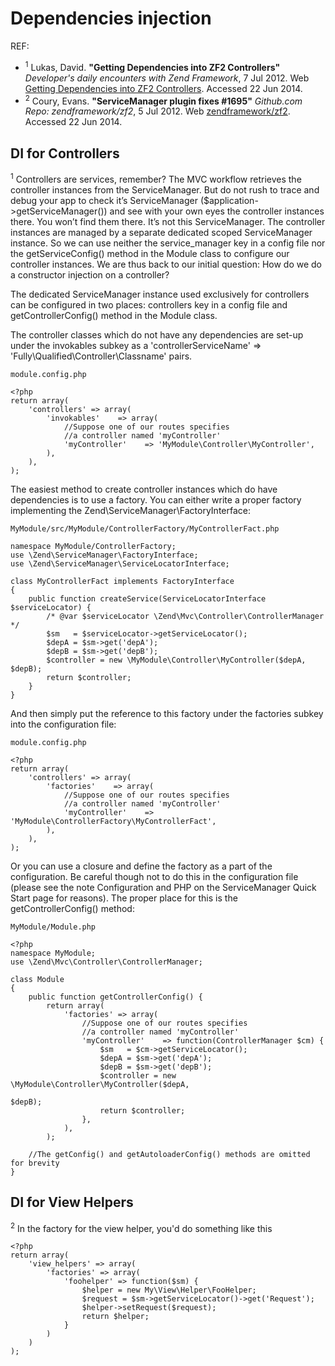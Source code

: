 # Dependencies injection 
REF:     

* <sup>1</sup> Lukas, David. __"Getting Dependencies into ZF2 Controllers"__ _Developer's daily encounters with Zend Framework_, 7 Jul 2012. Web [Getting Dependencies into ZF2 Controllers](http://www.zfdaily.com/2012/07/getting-dependencies-into-zf2-controllers/). Accessed 22 Jun 2014.  
* <sup>2</sup> Coury, Evans. __"ServiceManager plugin fixes #1695"__ _Github.com Repo: zendframework/zf2_, 5 Jul 2012. Web [zendframework/zf2](https://github.com/zendframework/zf2/pull/1695). Accessed 22 Jun 2014.  



## DI for Controllers 
<sup>1</sup> Controllers are services, remember? The MVC workflow retrieves the controller instances from the ServiceManager. But do not rush to trace and debug your app to check it’s ServiceManager ($application->getServiceManager()) and see with your own eyes the controller instances there. You won’t find them there. It’s not this ServiceManager. The controller instances are managed by a separate dedicated scoped ServiceManager instance. So we can use neither the service_manager key in a config file nor the getServiceConfig() method in the Module class to configure our controller instances. We are thus back to our initial question: How do we do a constructor injection on a controller?

The dedicated ServiceManager instance used exclusively for controllers can be configured in two places: controllers key in a config file and getControllerConfig() method in the Module class.

The controller classes which do not have any dependencies are set-up under the invokables subkey as a 'controllerServiceName' => 'Fully\Qualified\Controller\Classname' pairs. 

`module.config.php`  

	<?php
	return array(
	    'controllers' => array(
	        'invokables'    => array(
	            //Suppose one of our routes specifies
	            //a controller named 'myController'
	            'myController'    => 'MyModule\Controller\MyController',
	        ),
	    ),
	);
	
The easiest method to create controller instances which do have dependencies is to use a factory. You can either write a proper factory implementing the Zend\ServiceManager\FactoryInterface:

`MyModule/src/MyModule/ControllerFactory/MyControllerFact.php`  

	namespace MyModule/ControllerFactory;
	use \Zend\ServiceManager\FactoryInterface;
	use \Zend\ServiceManager\ServiceLocatorInterface;
	 
	class MyControllerFact implements FactoryInterface
	{
	    public function createService(ServiceLocatorInterface $serviceLocator) {
	        /* @var $serviceLocator \Zend\Mvc\Controller\ControllerManager */
	        $sm   = $serviceLocator->getServiceLocator();
	        $depA = $sm->get('depA');
	        $depB = $sm->get('depB');
	        $controller = new \MyModule\Controller\MyController($depA, $depB);
	        return $controller;
	    }
	}
	
And then simply put the reference to this factory under the factories subkey into the configuration file:

`module.config.php`  

	<?php
	return array(
	    'controllers' => array(
	        'factories'    => array(
	            //Suppose one of our routes specifies
	            //a controller named 'myController'
	            'myController'    => 'MyModule\ControllerFactory\MyControllerFact',
	        ),
	    ),
	);
	
Or you can use a closure and define the factory as a part of the configuration. Be careful though not to do this in the configuration file (please see the note Configuration and PHP on the ServiceManager Quick Start page for reasons). The proper place for this is the getControllerConfig() method:

`MyModule/Module.php` 

	<?php
	namespace MyModule;
	use \Zend\Mvc\Controller\ControllerManager;
 
	class Module
	{
	    public function getControllerConfig() {
	        return array(
	            'factories' => array(
	                //Suppose one of our routes specifies
	                //a controller named 'myController'
	                'myController'    => function(ControllerManager $cm) {
	                    $sm   = $cm->getServiceLocator();
	                    $depA = $sm->get('depA');
	                    $depB = $sm->get('depB');
	                    $controller = new \MyModule\Controller\MyController($depA,
	                                                                        $depB);
	                    return $controller;
	                },
	            ),
	        );
	 
	    //The getConfig() and getAutoloaderConfig() methods are omitted for brevity
	}
	
## DI for View Helpers

<sup>2</sup> In the factory for the view helper, you'd do something like this  

	<?php
	return array(
	    'view_helpers' => array(
	        'factories' => array(
	            'foohelper' => function($sm) {
	                $helper = new My\View\Helper\FooHelper;
	                $request = $sm->getServiceLocator()->get('Request');
	                $helper->setRequest($request);
	                return $helper;
	            }
	        )
	    )
	);